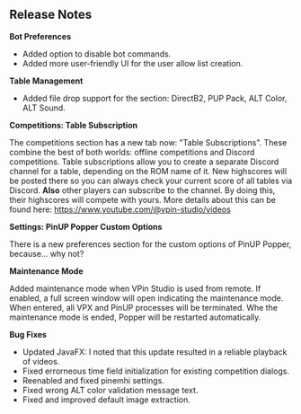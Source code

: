 ## Release Notes


**Bot Preferences**

- Added option to disable bot commands.
- Added more user-friendly UI for the user allow list creation.

**Table Management**

- Added file drop support for the section: DirectB2, PUP Pack, ALT Color, ALT Sound.

**Competitions: Table Subscription**

The competitions section has a new tab now: "Table Subscriptions".
These combine the best of both worlds: offline competitions and Discord competitions.
Table subscriptions allow you to create a separate Discord channel for a table, depending on the ROM name of it.
New highscores will be posted there so you can always check your current score of all tables via Discord.
**Also** other players can subscribe to the channel. By doing this, their highscores will compete with yours.
More details about this can be found here: https://www.youtube.com/@vpin-studio/videos

**Settings: PinUP Popper Custom Options**

There is a new preferences section for the custom options of PinUP Popper, because... why not?

**Maintenance Mode**

Added maintenance mode when VPin Studio is used from remote. If enabled, a full screen window will
open indicating the maintenance mode. When entered, all VPX and PinUP processes will be terminated.
Whe the maintenance mode is ended, Popper will be restarted automatically.

**Bug Fixes**

- Updated JavaFX: I noted that this update resulted in a reliable playback of videos.
- Fixed errorneous time field initialization for existing competition dialogs.  
- Reenabled and fixed pinemhi settings.
- Fixed wrong ALT color validation message text.
- Fixed and improved default image extraction.